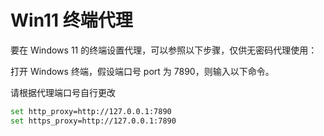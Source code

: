 # Win11 终端代理

要在 Windows 11 的终端设置代理，可以参照以下步骤，仅供无密码代理使用：

打开 Windows 终端，假设端口号 port 为 7890，则输入以下命令。

请根据代理端口号自行更改

```bash
set http_proxy=http://127.0.0.1:7890
set https_proxy=http://127.0.0.1:7890
```